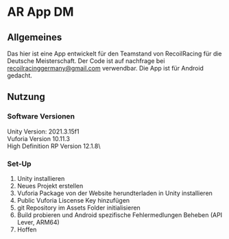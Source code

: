 # AR App DM

## Allgemeines
Das hier ist eine App entwickelt für den Teamstand von RecoilRacing für die Deutsche Meisterschaft. Der Code ist auf nachfrage bei recoilracinggermany@gmail.com verwendbar.
Die App ist für Android gedacht.

## Nutzung
### Software Versionen
Unity Version: 2021.3.15f1\
Vuforia Version 10.11.3\
High Definition RP Version 12.1.8\

### Set-Up
1. Unity installieren
2. Neues Projekt erstellen
3. Vuforia Package von der Website herundterladen in Unity installieren
4. Public Vuforia Liscense Key hinzufügen
5. git Repository im Assets Folder initialisieren 
6. Build probieren und Android spezifische Fehlermedlungen Beheben (API Lever, ARM64)
7. Hoffen
